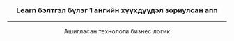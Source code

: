 <h3 align="center">Learn бэлтгэл бүлэг 1 ангийн хүүхдүүдэл зориулсан апп</h3>

---

<p align="center">Ашигласан технологи бизнес логик<br></p>